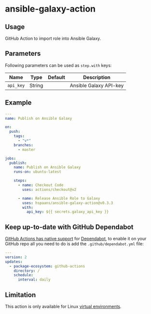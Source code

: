 # ansible-galaxy-action

## Usage

GitHub Action to import role into Ansible Galaxy.

## Parameters

Following parameters can be used as `step.with` keys:

| Name      | Type   | Default | Description            |
| --------- | ------ | ------- | ---------------------- |
| `api_key` | String |         | Ansible Galaxy API-key |

## Example

```yaml
---
name: Publish on Ansible Galaxy

on:
  push:
    tags:
      - "v*"
    branches:
      - master

jobs:
  publish:
    name: Publish on Ansible Galaxy
    runs-on: ubuntu-latest

    steps:
      - name: Checkout Code
        uses: actions/checkout@v2

      - name: Release Ansible Role to Galaxy
        uses: hspaans/ansible-galaxy-action@v0.3.3
        with:
          api_key: ${{ secrets.galaxy_api_key }}
```

## Keep up-to-date with GitHub Dependabot

[GitHub Actions has native support](https://docs.github.com/en/github/administering-a-repository/configuration-options-for-dependency-updates#package-ecosystem) for [Dependabot](https://docs.github.com/en/github/administering-a-repository/keeping-your-actions-up-to-date-with-github-dependabot),
to enable it on your GitHub repo all you need to do is add the `.github/dependabot.yml` file:

```yaml
---
version: 2
updates:
  - package-ecosystem: github-actions
    directory: /
    schedule:
      interval: daily
```

## Limitation

This action is only available for Linux [virtual environments](https://help.github.com/en/articles/virtual-environments-for-github-actions#supported-virtual-environments-and-hardware-resources).
